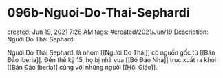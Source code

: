 ---
---

# 096b-Nguoi-Do-Thai-Sephardi

created: Jun 19, 2021 7:26 AM
tags: #created/2021/Jun/19
Description: Người Do Thái Sephardi

Người Do Thái Sephardi là nhóm [[Người Do Thái]] có nguồn gốc từ [[Bán Đảo Iberia]]. Đến thế kỷ 15, họ bị nhà vua [[Bồ Đào Nha]] trục xuất ra khỏi [[Bán Đảo Iberia]] cùng với những người [[Hồi Giáo]].